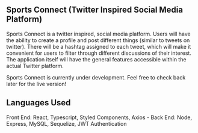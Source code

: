 ## Sports Connect (Twitter Inspired Social Media Platform)

Sports Connect is a twitter inspired, social media platform. Users will have the ability to create a profile and post different things (similar to tweets on twitter). There will be a hashtag assigned to each tweet, which will make it convenient for users to filter through different discussions of their interest. The application itself will have the general features accessible within the actual Twitter platform.

Sports Connect is currently under development. Feel free to check back later for the live version!

## Languages Used

Front End: React, Typescript, Styled Components, Axios -
Back End: Node, Express, MySQL, Sequelize, JWT Authentication
